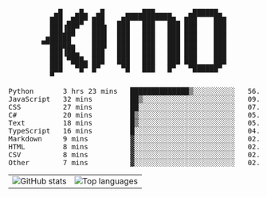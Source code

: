 <div align="center">
<pre>
   ▄█   ▄█▄  ▄█     ▄▄▄▄███▄▄▄▄    ▄██████▄ 
  ███ ▄███▀ ███   ▄██▀▀▀███▀▀▀██▄ ███    ███
  ███▐██▀   ███▌  ███   ███   ███ ███    ███
 ▄█████▀    ███▌  ███   ███   ███ ███    ███
▀▀█████▄    ███▌  ███   ███   ███ ███    ███
  ███▐██▄   ███   ███   ███   ███ ███    ███
  ███ ▀███▄ ███   ███   ███   ███ ███    ███
  ███   ▀█▀ █▀     ▀█   ███   █▀   ▀██████▀ 
  ▀                                         
</pre>
  

<!--START_SECTION:waka-->
<p align="center">
<pre>
Python       3 hrs 23 mins   ██████████████▒░░░░░░░░░░   56.95 %
JavaScript   32 mins         ██▒░░░░░░░░░░░░░░░░░░░░░░   09.11 %
CSS          27 mins         ██░░░░░░░░░░░░░░░░░░░░░░░   07.63 %
C#           20 mins         █▒░░░░░░░░░░░░░░░░░░░░░░░   05.79 %
Text         18 mins         █▒░░░░░░░░░░░░░░░░░░░░░░░   05.06 %
TypeScript   16 mins         █░░░░░░░░░░░░░░░░░░░░░░░░   04.61 %
Markdown     9 mins          ▓░░░░░░░░░░░░░░░░░░░░░░░░   02.56 %
HTML         8 mins          ▓░░░░░░░░░░░░░░░░░░░░░░░░   02.39 %
CSV          8 mins          ▓░░░░░░░░░░░░░░░░░░░░░░░░   02.35 %
Other        7 mins          ▓░░░░░░░░░░░░░░░░░░░░░░░░   02.00 %
</pre>
</p>
<!--END_SECTION:waka-->

<table align="center">
  <tr>
    <td valign="top">
      <img alt="GitHub stats"
           src="https://github-readme-stats.vercel.app/api?username=kim0chi&show_icons=true&hide_title=true&rank_icon=percentile&line_height=28&hide_border=true&theme=dark" />
    </td>
    <td valign="top">
      <img alt="Top languages"
           src="https://github-readme-stats.vercel.app/api/top-langs/?username=kim0chi&layout=compact&card_width=420&langs_count=8&hide_border=true&theme=dark" />
    </td>
  </tr>
</table>



